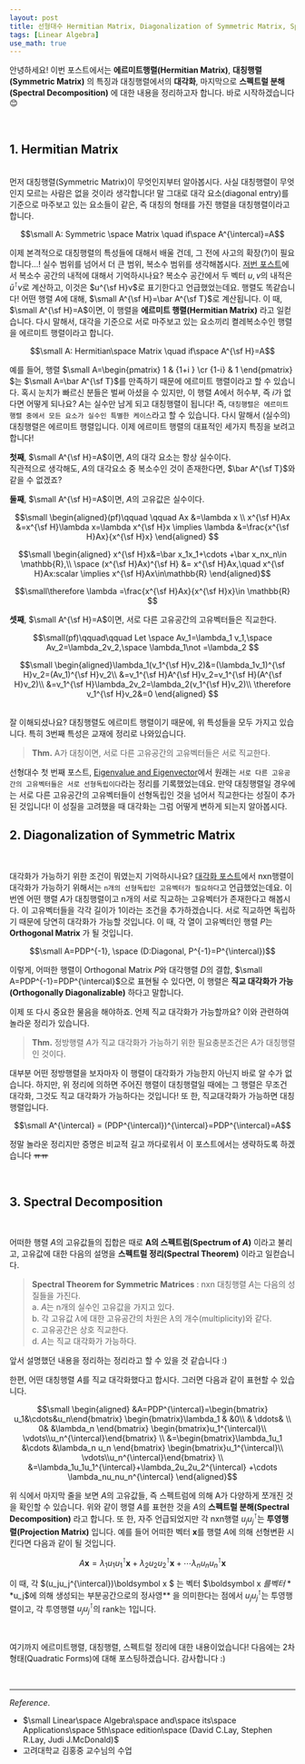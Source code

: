 ```yaml
---
layout: post
title: 선형대수 Hermitian Matrix, Diagonalization of Symmetric Matrix, Spectral Decomposition
tags: [Linear Algebra]
use_math: true
---
```

안녕하세요! 이번 포스트에서는  **에르미트행렬(Hermitian Matrix)**, **대칭행렬(Symmetric Matrix)** 의 특징과 대칭행렬에서의 **대각화**, 마지막으로 **스펙트럴 분해(Spectral Decomposition)** 에 대한 내용을 정리하고자 합니다. 바로 시작하겠습니다 😊

<br>

## 1.  Hermitian Matrix

<br>
먼저 대칭행렬(Symmetric Matrix)이 무엇인지부터 알아봅시다. 사실 대칭행렬이 무엇인지 모르는 사람은 없을 것이라 생각합니다! 말 그대로 대각 요소(diagonal entry)를 기준으로 마주보고 있는 요소들이 같은, 즉 대칭의 형태를 가진 행렬을 대칭행렬이라고 합니다.

$$\small A: Symmetric \space Matrix \quad if\space A^{\intercal}=A$$

 이제 본격적으로 대칭행렬의 특성들에 대해서 배울 건데, 그 전에 사고의 확장(?)이 필요합니다...! 실수 범위를 넘어서 더 큰 범위, 복소수 범위를 생각해봅시다. [저번 포스트](https://soohee410.github.io/linear_algebra_7)에서 복소수 공간의 내적에 대해서 기억하시나요? 복소수 공간에서 두 벡터 $u,v$의 내적은 $\bar u^{\intercal}v$로 계산하고, 이것은 $u^{\sf H}v$로 표기한다고 언급했었는데요. 행렬도 똑같습니다! 어떤 행렬 $A$에 대해, $\small A^{\sf H}=\bar A^{\sf T}$로 계산됩니다. 이 때, $\small A^{\sf H}=A$이면, 이 행렬을 **에르미트 행렬(Hermitian Matrix)** 라고 일컫습니다. 다시 말해서, 대각을 기준으로 서로 마주보고 있는 요소끼리 켤레복소수인 행렬을 에르미트 행렬이라고 합니다.

$$\small  A: Hermitian\space Matrix \quad if\space  A^{\sf H}=A$$

예를 들어, 행렬 $\small A=\begin{pmatrix} 1 & {1+i } \cr {1-i} & 1 \end{pmatrix} $는 $\small A=\bar A^{\sf T}$를 만족하기 때문에 에르미트 행렬이라고 할 수 있습니다. 혹시 눈치가 빠르신 분들은 벌써 아셨을 수 있지만, 이 행렬 $A$에서 허수부, 즉 $i$가 없다면 어떻게 되나요? $A$는 실수만 남게 되고 대칭행렬이 됩니다! 즉, ``대칭행렬은 에르미트 행렬 중에서 모든 요소가 실수인 특별한 케이스``라고 할 수 있습니다. 다시 말해서 (실수의) 대칭행렬은 에르미트 행렬입니다. 이제 에르미트 행렬의 대표적인 세가지 특징을 보려고 합니다!

**첫째**, $\small A^{\sf H}=A$이면, $A$의 대각 요소는 항상 실수이다.  
직관적으로 생각해도, $A$의 대각요소 중 복소수인 것이 존재한다면, $\bar A^{\sf T}$와 같을 수 없겠죠?

**둘째**, $\small A^{\sf H}=A$이면, $A$의 고유값은 실수이다.

$$\small \begin{aligned}(pf)\qquad \qquad Ax &=\lambda x \\
x^{\sf H}Ax &=x^{\sf H}\lambda x=\lambda x^{\sf H}x \implies \lambda &=\frac{x^{\sf H}Ax}{x^{\sf H}x} \end{aligned} $$

$$\small \begin{aligned}  x^{\sf H}x&=\bar x_1x_1+\cdots +\bar x_nx_n\in \mathbb{R},\\
\space (x^{\sf H}Ax)^{\sf H} &= x^{\sf H}Ax,\quad  x^{\sf H}Ax:scalar \implies x^{\sf H}Ax\in\mathbb{R} \end{aligned}$$

$$\small\therefore  \lambda =\frac{x^{\sf H}Ax}{x^{\sf H}x}\in \mathbb{R} $$

**셋째**, $\small A^{\sf H}=A$이면, 서로 다른 고유공간의 고유벡터들은 직교한다.

$$\small(pf)\qquad\qquad Let \space Av_1=\lambda_1 v_1,\space Av_2=\lambda_2v_2,\space \lambda_1\not =\lambda_2 $$

$$\small \begin{aligned}\lambda_1(v_1^{\sf H}v_2)&=(\lambda_1v_1)^{\sf H}v_2=(Av_1)^{\sf H}v_2\\ &=v_1^{\sf H}A^{\sf H}v_2=v_1^{\sf H}(A^{\sf H}v_2)\\ &=v_1^{\sf H}\lambda_2v_2=\lambda_2(v_1^{\sf H}v_2)\\
\therefore v_1^{\sf H}v_2&=0
\end{aligned} $$

<br>
잘 이해되셨나요? 대칭행렬도 에르미트 행렬이기 때문에, 위 특성들을 모두 가지고 있습니다. 특히 3번째 특성은 교재에 정리로 나와있습니다.

> **Thm.** A가 대칭이면, 서로 다른 고유공간의 고유벡터들은 서로 직교한다.

선형대수 첫 번째 포스트, [Eigenvalue and Eigenvector](https://soohee410.github.io/linear_algebra_1)에서 원래는 ``서로 다른 고유공간의 고유벡터들은 서로 선형독립이다``라는 정리를 기록했었는데요. 만약 대칭행렬일 경우에는 서로 다른 고유공간의 고유벡터들이 선형독립인 것을 넘어서 직교한다는 성질이 추가된 것입니다! 이 성질을 고려했을 때 대각화는 그럼 어떻게 변하게 되는지 알아봅시다.
<br>

## 2. Diagonalization of Symmetric Matrix
<br>

대각화가 가능하기 위한 조건이 뭐였는지 기억하시나요? [대각화 포스트](https://soohee410.github.io/linear_algebra_2)에서 nxn행렬이 대각화가 가능하기 위해서는 ``n개의 선형독립인 고유벡터가 필요하다``고 언급했었는데요. 이번엔 어떤 행렬 $A$가 대칭행렬이고 n개의 서로 직교하는 고유벡터가 존재한다고 해봅시다. 이 고유벡터들을 각각 길이가 1이라는 조건을 추가하겠습니다. 서로 직교하면 독립하기 때문에 당연히 대각화가 가능할 것입니다.  이 때, 각 열이 고유벡터인 행렬 $P$는 **Orthogonal Matrix** 가 될 것입니다.

$$\small  A=PDP^{-1}, \space (D:Diagonal, P^{-1}=P^{\intercal})$$

이렇게, 어떠한 행렬이 Orthogonal Matrix $P$와 대각행렬 $D$의 결합, $\small A=PDP^{-1}=PDP^{\intercal}$으로 표현될 수 있다면, 이 행렬은 **직교 대각화가 가능(Orthogonally Diagonalizable)** 하다고 말합니다.

이제 또 다시 중요한 물음을 해야하죠. 언제 직교 대각화가 가능할까요? 이와 관련하여 놀라운 정리가 있습니다.

> **Thm.** 정방행렬 $A$가 직교 대각화가 가능하기 위한 필요충분조건은 $A$가 대칭행렬인 것이다.

대부분 어떤 정방행렬을 보자마자 이 행렬이 대각화가 가능한지 아닌지 바로 알 수가 없습니다. 하지만, 위 정리에 의하면 주어진 행렬이 대칭행렬일 때에는 그 행렬은 무조건 대각화, 그것도 직교 대각화가 가능하다는 것입니다! 또 한, 직교대각화가 가능하면 대칭행렬입니다.

$$\small A^{\intercal} = (PDP^{\intercal})^{\intercal}=PDP^{\intercal}=A$$

정말 놀라운 정리지만 증명은 비교적 길고 까다로워서 이 포스트에서는 생략하도록 하겠습니다 ~~ㅠㅠ~~  

<br>

## 3. Spectral Decomposition
<br>

어떠한 행렬 $A$의 고유값들의 집합은 때로 **A의 스펙트럼(Spectrum of $A$)** 이라고 불리고, 고유값에 대한 다음의 설명을 **스펙트럴 정리(Spectral Theorem)** 이라고 일컫습니다.

> **Spectral Theorem for Symmetric Matrices** : nxn 대칭행렬 $A$는 다음의 성질들을 가진다.  
a.  $A$는 n개의 실수인 고유값을 가지고 있다.  
b. 각 고유값 $\lambda$에 대한 고유공간의 차원은 $\lambda$의 개수(multiplicity)와 같다.  
c. 고유공간은 상호 직교한다.  
d. $A$는 직교 대각화가 가능하다.

앞서 설명했던 내용을 정리하는 정리라고 할 수 있을 것 같습니다 :)

한편, 어떤 대칭행렬 $A$를 직교 대각화했다고 합시다. 그러면 다음과 같이 표현할 수 있습니다.

$$\small \begin{aligned} &A=PDP^{\intercal}=\begin{bmatrix} u_1&\cdots&u_n\end{bmatrix} \begin{bmatrix}\lambda_1 & &0\\ & \ddots& \\ 0& &\lambda_n \end{bmatrix} \begin{bmatrix}u_1^{\intercal}\\ \vdots\\u_n^{\intercal}\end{bmatrix} \\
&=\begin{bmatrix}\lambda_1u_1 &\cdots &\lambda_n u_n \end{bmatrix} \begin{bmatrix}u_1^{\intercal}\\ \vdots\\u_n^{\intercal}\end{bmatrix} \\ &=\lambda_1u_1u_1^{\intercal}+\lambda_2u_2u_2^{\intercal} +\cdots \lambda_nu_nu_n^{\intercal}  \end{aligned}$$

위 식에서 마지막 줄을 보면 $A$의 고유값들, 즉 스펙트럼에 의해 A가 다양하게 쪼개진 것을 확인할 수 있습니다. 위와 같이 행렬 $A$를 표현한 것을 $A$의 **스펙트럴 분해(Spectral Decomposition)** 라고 합니다. 또 한, 자주 언급되었지만 각 nxn행렬 $u_ju_j^{\intercal}$는 **투영행렬(Projection Matrix)** 입니다. 예를 들어 어떠한 벡터 $\boldsymbol x$를 행렬 $A$에 의해 선형변환 시킨다면 다음과 같이 될 것입니다.

$$A\boldsymbol x=\lambda_1u_1u_1^{\intercal}\boldsymbol x+\lambda_2u_2u_2^{\intercal}\boldsymbol x +\cdots \lambda_nu_nu_n^{\intercal}\boldsymbol x $$

이 때, 각 $(u_ju_j^{\intercal})\boldsymbol x $ 는 벡터 $\boldsymbol x $를 벡터 **$u_j$에 의해 생성되는 부분공간으로의 정사영** 을 의미한다는 점에서 $u_ju_j^{\intercal}$는 투영행렬이고, 각 투영행렬 $u_ju_j^{\intercal}$의 rank는 1입니다.

<br>

여기까지 에르미트행렬, 대칭행렬, 스펙트럴 정리에 대한 내용이었습니다! 다음에는 2차형태(Quadratic Forms)에 대해 포스팅하겠습니다. 감사합니다 :)

<br>

---
$Reference.$  
- $\small Linear\space Algebra\space and\space its\space Applications\space 5th\space edition\space (David C.Lay, Stephen R.Lay, Judi J.McDonald)$
- 고려대학교 김홍중 교수님의 수업

<br>
